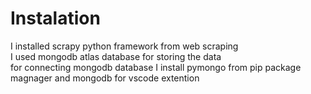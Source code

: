 # Instalation 
I installed scrapy python framework from web scraping <br>
I used mongodb atlas database for storing the data <br>
for connecting mongodb database I install pymongo from pip package magnager and mongodb for vscode extention 
